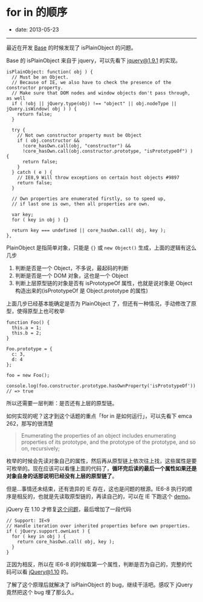 # for in 的顺序

- date: 2013-05-23

---

最近在开发 [Base](http://aralejs.org/base/) 的时候发现了 isPlainObject 的问题。

Base 的 isPlainObject 来自于 jquery，可以先看下 [jquery@1.9.1](https://github.com/jquery/jquery/blob/1.9.1/src/core.js#L449-L476) 的实现。

```
isPlainObject: function( obj ) {
  // Must be an Object.
  // Because of IE, we also have to check the presence of the constructor property.
  // Make sure that DOM nodes and window objects don't pass through, as well
  if ( !obj || jQuery.type(obj) !== "object" || obj.nodeType || jQuery.isWindow( obj ) ) {
    return false;
  }

  try {
    // Not own constructor property must be Object
    if ( obj.constructor &&
      !core_hasOwn.call(obj, "constructor") &&
      !core_hasOwn.call(obj.constructor.prototype, "isPrototypeOf") ) {
      return false;
    }
  } catch ( e ) {
    // IE8,9 Will throw exceptions on certain host objects #9897
    return false;
  }

  // Own properties are enumerated firstly, so to speed up,
  // if last one is own, then all properties are own.

  var key;
  for ( key in obj ) {}

  return key === undefined || core_hasOwn.call( obj, key );
},
```

PlainObject 是指简单对象，只能是 `{}` 或 `new Object()` 生成，上面的逻辑有这么几步

1. 判断是否是一个 Object，不多说，最起码的判断
2. 判断是否是一个 DOM 对象，这也是一个 Object
3. 判断上层原型链的对象是否有 isPrototypeOf 属性，也就是说对象是 Object 构造出来的(isPrototypeOf 是 Object.prototype 的属性)

上面几步已经基本能确定是否为 PlainObject 了，但还有一种情况，手动修改了原型，使得原型上也可枚举

```
function Foo() {
  this.a = 1;
  this.b = 2;
}

Foo.prototype = {
  c: 3,
  d: 4
};

foo = new Foo();

console.log(foo.constructor.prototype.hasOwnProperty('isPrototypeOf')) // => true
```

所以还需要一层判断：是否还有上层的原型链。

如何实现的呢？这才到这个话题的重点「for in 是如何运行」，可以先看下 emca 262，那写的很清楚

> Enumerating the properties of an object includes enumerating properties of its prototype, and the prototype of the prototype, and so on, recursively;

枚举的时候会先读对象自己的属性，然后再从原型链上依次往上找，这些属性是要可枚举的。现在应该可以看懂上面的代码了，**循环完后读的最后一个属性如果还是对象自身的话那说明已经没有上层的原型链了**。

但是...事情还未结束，还有诡异的 IE 存在，这也是问题的根源。IE6-8 执行的顺序是相反的，也就是先读取原型链的，再读自己的，可以在 IE 下跑这个 [demo](http://jsfiddle.net/popomore/pjNKf/14/)。

jQuery 在 1.10 才修复[这个问题](http://bugs.jquery.com/ticket/12199)，最后增加了一段代码

```
// Support: IE<9
// Handle iteration over inherited properties before own properties.
if ( jQuery.support.ownLast ) {
  for ( key in obj ) {
    return core_hasOwn.call( obj, key );
  }
}
```

正因为相反，所以在 IE6-8 的时候取第一个属性，判断是否为自己的，完整的代码可以看 [jQuery@1.10](https://github.com/jquery/jquery/blob/1.10.0-beta1/src/core.js#L450-L485) 的。

了解了这个原理后就解决了 isPlainObject 的 bug，继续干活吧。感叹下 jQuery 竟然把这个 bug 埋了那么久。
